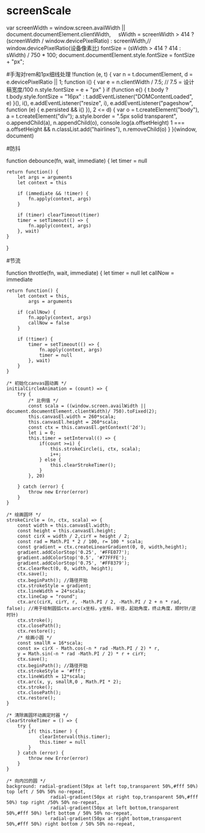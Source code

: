 # screenScale
var  screenWidth = window.screen.availWidth || document.documentElement.clientWidth,
     sWidth = screenWidth > 414 ? (screenWidth / window.devicePixelRatio) : screenWidth,// window.devicePixelRatio(设备像素比)
     fontSize = (sWidth > 414 ? 414 : sWidth) / 750 * 100;
     document.documentElement.style.fontSize = fontSize + "px";
     
     
#手淘对rem和1px细线处理
!function (e, t) {
    var n = t.documentElement,
        d = e.devicePixelRatio || 1;
    function i() {
        var e = n.clientWidth / 7.5; // 7.5 = 设计稿宽度/100
        n.style.fontSize = e + "px"
    }
    if (function e() {
        t.body ? t.body.style.fontSize = "16px" : t.addEventListener("DOMContentLoaded", e)
    }(),
        i(),
        e.addEventListener("resize", i),
        e.addEventListener("pageshow",
            function (e) {
                e.persisted && i()
            }),
        2 <= d) {
        var o = t.createElement("body"),
            a = t.createElement("div"); 
            a.style.border = ".5px solid transparent",
                o.appendChild(a),
                n.appendChild(o),
                console.log(a.offsetHeight)
                1 === a.offsetHeight && n.classList.add("hairlines"),
                n.removeChild(o)
    }
}(window, document)

#防抖

function debounce(fn, wait, immediate) {
    let timer = null

    return function() {
        let args = arguments
        let context = this

        if (immediate && !timer) {
            fn.apply(context, args)
        }

        if (timer) clearTimeout(timer)
        timer = setTimeout(() => {
            fn.apply(context, args)
        }, wait)
    }
}

#节流

function throttle(fn, wait, immediate) {
    let timer = null
    let callNow = immediate
    
    return function() {
        let context = this,
            args = arguments

        if (callNow) {
            fn.apply(context, args)
            callNow = false
        }

        if (!timer) {
            timer = setTimeout(() => {
                fn.apply(context, args)
                timer = null
            }, wait)
        }
    }
    
    /* 初始化canvas圆动画 */
    initialCircleAnimation = (count) => {
        try {
            /* 比例值 */
            const scala = ((window.screen.availWidth || document.documentElement.clientWidth)/ 750).toFixed(2);
            this.canvasEl.width = 260*scala;
            this.canvasEl.height = 260*scala;
            const ctx = this.canvasEl.getContext('2d');
            let i = 0;
            this.timer = setInterval(() => {
                if(count >=i) {
                    this.strokeCircle(i, ctx, scala);
                    i++;
                } else {
                    this.clearStrokeTimer();
                }
            }, 20)
            
        } catch (error) {
            throw new Error(error)
        }
    }

    /* 绘画圆环 */
    strokeCircle = (n, ctx, scala) => {
        const width = this.canvasEl.width;
        const height = this.canvasEl.height;
        const cirX = width / 2,cirY = height / 2;
        const rad = Math.PI * 2 / 100, r= 100 * scala;
        const gradient = ctx.createLinearGradient(0, 0, width,height);
        gradient.addColorStop('0.25', '#FFE077');
        gradient.addColorStop('0.5', '#77FFFE');
        gradient.addColorStop('0.75', '#FF8379');
        ctx.clearRect(0, 0, width, height);
        ctx.save();
        ctx.beginPath(); //路径开始
        ctx.strokeStyle = gradient;
        ctx.lineWidth = 24*scala;
        ctx.lineCap = "round";
        ctx.arc(cirX, cirY, r, -Math.PI / 2, -Math.PI / 2 + n * rad, false); //用于绘制圆弧ctx.arc(x坐标，y坐标，半径，起始角度，终止角度，顺时针/逆时针)
        ctx.stroke();
        ctx.closePath();
        ctx.restore();
        /* 绘画小圆 */
        const smallR = 16*scala;
        const x= cirX - Math.cos(-n * rad -Math.PI / 2) * r,
        y = Math.sin(-n * rad -Math.PI / 2) * r + cirY;
        ctx.save();
        ctx.beginPath(); //路径开始
        ctx.strokeStyle = '#fff';
        ctx.lineWidth = 12*scala;
        ctx.arc(x, y, smallR,0 , Math.PI * 2);
        ctx.stroke();
        ctx.closePath();
        ctx.restore();
    }

    /* 清除画圆环动画定时器 */
    clearStrokeTimer = () => {
        try {
            if( this.timer ) {
                clearInterval(this.timer);
                this.timer = null
            }
        } catch (error) {
            throw new Error(error)
        }
    }
    
    /* 向内凹的圆 */
    background: radial-gradient(50px at left top,transparent 50%,#fff 50%) top left / 50% 50% no-repeat,
                    radial-gradient(50px at right top,transparent 50%,#fff 50%) top right /50% 50% no-repeat,
                    radial-gradient(50px at left bottom,transparent 50%,#fff 50%) left bottom / 50% 50% no-repeat,
                    radial-gradient(50px at right bottom,transparent 50%,#fff 50%) right bottom / 50% 50% no-repeat,
